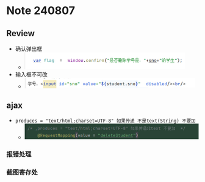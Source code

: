 # Note 240807

## Review

- 确认弹出框
    - ![img.png](img.png)
- 输入框不可改
    - ![img_1.png](img_1.png)

## ajax

- `produces = "text/html;charset=UTF-8" 如果传递 不是text(String) 不要加`
    - ![img_2.png](img_2.png)

### 报错处理

### 截图寄存处

